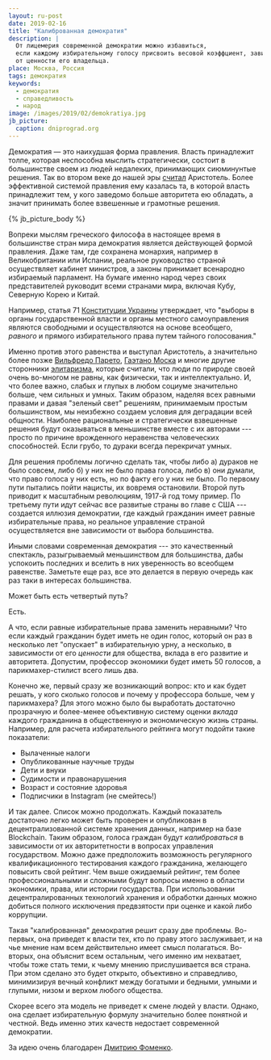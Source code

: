```yaml
---
layout: ru-post
date: 2019-02-16
title: "Калиброванная демократия"
description: |
  От лицемерия современной демократии можно избавиться,
  если каждому избирательному голосу присвоить весовой коэффциент, зависящий
  от ценности его владельца.
place: Москва, Россия
tags: демократия
keywords:
  - демократия
  - справедливость
  - народ
image: /images/2019/02/demokratiya.jpg
jb_picture:
  caption: dniprograd.org
---
```


Демократия &mdash; это наихудшая форма правления. Власть
принадлежит толпе, которая неспособна мыслить стратегически,
состоит в большинстве своем из людей недалеких, принимающих
сиюминунтые решения. Так во втором веке до нашей эры
[считал](https://ru.wikipedia.org/wiki/%D0%9F%D0%BE%D0%BB%D0%B8%D1%82%D0%B8%D0%BA%D0%B0_%28%D0%90%D1%80%D0%B8%D1%81%D1%82%D0%BE%D1%82%D0%B5%D0%BB%D1%8C%29)
Аристотель. Более эффективной системой правления ему казалась
та, в которой власть принадлежит тем, у кого заведомо больше
авторитета ею обладать, а значит принимать более взвешенные и грамотные
решения.

{% jb_picture_body %}

<!--more-->

Вопреки мыслям греческого философа в настоящее время в большинстве стран мира
демократия является действующей формой правления. Даже там, где сохранена
монархия, например в Великобритании или Испании, реальное руководство
страной осуществляет кабинет министров, а законы принимает всенародно избираемый
парламент. На бумаге именно народ через своих представителей
руководит всеми странами мира, включая Кубу, Северную Корею и Китай.

Например, статья 71 [Конституции Украины](https://iportal.rada.gov.ua/uploads/documents/27396.pdf)
утверждает, что "выборы в органы государственной власти и органы местного
самоуправления являются свободными и осуществляются на основе всеобщего, _равного_ и
прямого избирательного права путем тайного голосования."

Именно против этого равенства и выступал Аристотель, а значительно более позже
[Вильфредо Парето](https://ru.wikipedia.org/wiki/%D0%92%D0%B8%D0%BB%D1%8C%D1%84%D1%80%D0%B5%D0%B4%D0%BE_%D0%9F%D0%B0%D1%80%D0%B5%D1%82%D0%BE),
[Гаэтано Моска](https://ru.wikipedia.org/wiki/%D0%93%D0%B0%D1%8D%D1%82%D0%B0%D0%BD%D0%BE_%D0%9C%D0%BE%D1%81%D0%BA%D0%B0)
и многие другие сторонники [элитаризма](https://ru.wikipedia.org/wiki/%D0%A2%D0%B5%D0%BE%D1%80%D0%B8%D1%8F_%D1%8D%D0%BB%D0%B8%D1%82),
которые считали, что люди по природе своей очень во-многом не равны,
как физически, так и интеллектуально. И, что более важно, слабых и глупых
в любом социуме значительно больше, чем сильных и умных. Таким образом,
наделяя всех равными правами и давая "зеленый свет" решениям, принимаемым простым
большинством, мы неизбежно создаем условия для деградации всей общности.
Наиболее рациональные и стратегически взвешенные решения будут оказываться
в меньшинстве вместе с их авторами --- просто по причине врожденного неравенства
человеческих способностей. Если грубо, то дураки всегда перекричат умных.

Для решения проблемы логично сделать так, чтобы либо а) дураков
не было совсем, либо б) у них не было права голоса, либо в) они думали, что право
голоса у них есть, но по факту его у них не было. По первому пути
пытались пойти нацисты, их вовремя остановили. Второй путь приводит к масштабным
революциям, 1917-й год тому пример. По третьему пути идут сейчас все развитые
страны во главе с США --- создается иллюзия демократии, где каждый гражданин
имеет равные избирательные права, но реальное управление страной осуществляется
вне зависимости от выбора большинства.

Иными словами современная демократия --- это качественный спектакль, разыгрываемый
меньшинством для большинства, дабы успокоить последних и вселить в них уверенность
во всеобщем равенстве. Заметьте еще раз, все это делается в первую очередь
как раз таки в интересах большинства.

Может быть есть четвертый путь?

Есть.

А что, если равные избирательные права заменить неравными?
Что если каждый гражданин будет иметь не один голос, который он раз в несколько
лет "опускает" в избирательную урну, а несколько, в зависимости от его _ценности_
для общества, вклада в его развитие и авторитета. Допустим, профессор экономики
будет иметь 50 голосов, а парикмахер-стилист всего лишь два.

Конечно же, первый сразу же возникающий вопрос: кто и как будет решать, у кого
сколько голосов и почему у профессора больше, чем у парикмахера? Для этого
можно было бы выработать достаточно прозрачную и более-менее объективную систему оценки
_вклада_ каждого гражданина в общественную и экономическую жизнь страны.
Например, для расчета избирательного рейтинга могут подойти такие показатели:

  * Вылаченные налоги
  * Опубликованные научные труды
  * Дети и внуки
  * Судимости и правонарушения
  * Возраст и состояние здоровья
  * Подписчики в Instagram (не смейтесь!)

И так далее. Список можно продолжать. Каждый показатель достаточно легко
может быть проверен и опубликован в децентрализованной системе хранения данных,
например на базе Blockchain. Таким образом, голоса граждан будут _калиброваться_
в зависимости от их авторитетности в вопросах управления государством. Можно
даже предположить возможность регулярного квалификационного тестирования
каждого гражданина, желающего повысить свой рейтинг. Чем выше ожидаемый рейтинг,
тем более профессиональными и сложными будут вопросы именно в области экономики,
права, или истории государства. При использовании децентралированных технологий
хранения и обработки данных можно добиться полного исключения предвзятости
при оценке и какой либо коррупции.

Такая "калиброванная" демократия решит сразу две проблемы. Во-первых, она
приведет к власти тех, кто по праву этого заслуживает, и на чье мнение
нам всем действительно имеет смысл полагаться. Во-вторых, она объяснит всем
остальным, чего именно им нехватает, чтобы тоже стать теми, к чьему мнению
прислушивается вся страна. При этом сделано это будет открыто, объективно
и справедливо, минимизируя вечный конфликт между богатыми и бедными, умными
и глупыми, низом и верхом любого общества.

Скорее всего эта модель не приведет к смене людей у власти.
Однако, она сделает избирательную формулу значительно более понятной и честной.
Ведь именно этих качеств недостает современной демократии.

За идею очень благодарен [Дмитрию Фоменко](https://www.facebook.com/profile.php?id=100004897266103).
